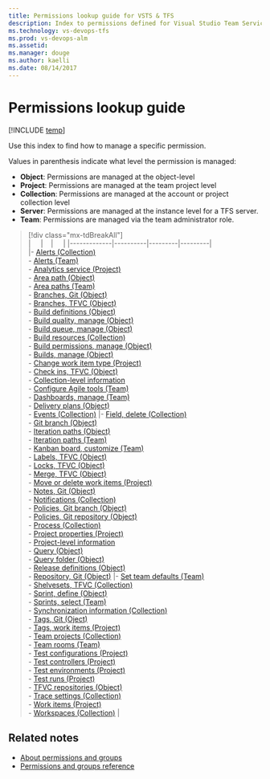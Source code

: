 ```yaml
---
title: Permissions lookup guide for VSTS & TFS  
description: Index to permissions defined for Visual Studio Team Services (VSTS) and Team Foundation Server   
ms.technology: vs-devops-tfs
ms.prod: vs-devops-alm
ms.assetid:  
ms.manager: douge
ms.author: kaelli
ms.date: 08/14/2017
---
```


# Permissions lookup guide

[!INCLUDE [temp](../_shared/version-vsts-tfs-all-versions.md)]

Use this index to find how to manage a specific permission. 
  
Values in parenthesis indicate what level the permission is managed:

- **Object**: Permissions are managed at the object-level    
- **Project**: Permissions are managed at the team project level
- **Collection**: Permissions are managed at the account or project collection level  
- **Server**: Permissions are managed at the instance level for a TFS server.   
- **Team**: Permissions are managed via the team administrator role.   

> [!div class="mx-tdBreakAll"]  
> |  &nbsp;&nbsp;&nbsp; | &nbsp;&nbsp;&nbsp;| &nbsp;&nbsp;&nbsp; | 
> |-------------|----------|---------|---------|    
> |- [Alerts (Collection)](../tfs-server/command-line/tfssecurity-cmd.md#collection-level-permissions)<br/>- [Alerts (Team)](../work/scale/team-administrator-permissions.md)<br/>-  [Analytics service (Project)](../report/analytics/analytics-security.md)<br/>- [Area path (Object)](../work/how-to/set-permissions-access-work-tracking.md)<br/>- [Area paths (Team)](../work/scale/team-administrator-permissions.md)<br/>- [Branches, Git  (Object)](../git/branch-permissions.md)<br/>- [Branches, TFVC (Object)](set-git-tfvc-repository-permissions.md)<br/>- [Build definitions (Object)](set-build-release-permissions.md)<br/>- [Build quality, manage (Object)](set-build-release-permissions.md)<br/>- [Build queue, manage (Object)](set-build-release-permissions.md)<br/>- [Build resources (Collection)](set-build-release-permissions.md)<br/>- [Build permissions, manage (Object)](set-build-release-permissions.md)<br/>- [Builds, manage (Object)](set-build-release-permissions.md)<br/>- [Change work item type (Project)](set-project-collection-level-permissions.md)<br/>- [Check ins, TFVC (Object)](set-git-tfvc-repository-permissions.md)<br/>- [Collection-level information](set-project-collection-level-permissions.md)<br/>- [Configure Agile tools (Team)](../work/scale/team-administrator-permissions.md)<br/>- [Dashboards, manage (Team)](../work/scale/team-administrator-permissions.md)<br/>- [Delivery plans (Object)](../work/scale/review-team-plans.md#plan-permissions)<br/>- [Events (Collection)](set-project-collection-level-permissions.md) |- [Field, delete (Collection)](set-project-collection-level-permissions.md)<br/>- [Git branch (Object)](../git/branch-permissions.md)<br/>- [Iteration paths (Object)](../work/how-to/set-permissions-access-work-tracking.md)<br/>- [Iteration paths (Team)](../work/scale/team-administrator-permissions.md)<br/>- [Kanban board, customize (Team)](../work/scale/team-administrator-permissions.md)<br/>- [Labels, TFVC (Object)](set-git-tfvc-repository-permissions.md)<br/>- [Locks, TFVC (Object)](set-git-tfvc-repository-permissions.md)<br/>- [Merge, TFVC (Object)](set-git-tfvc-repository-permissions.md)<br/>- [Move or delete work items (Project)](set-project-collection-level-permissions.md)<br/>- [Notes, Git (Object)](../git/branch-permissions.md)<br/>-  [Notifications (Collection)](../tfs-server/command-line/tfssecurity-cmd.md#collection-level-permissions)<br/>- [Policies, Git branch (Object)](../git/branch-permissions.md)<br/>- [Policies, Git repository (Object)](set-git-tfvc-repository-permissions.md)<br/>-  [Process (Collection)](../work/process/manage-process.md#process-permissions)<br/>-  [Project properties (Project)](set-project-collection-level-permissions.md)<br/>- [Project-level information](set-project-collection-level-permissions.md)<br/>- [Query (Object)](../work/track/set-query-permissions.md)<br/>- [Query folder (Object)](../work/track/set-query-permissions.md)<br/>- [Release definitions (Object)](set-build-release-permissions.md)<br/>- [Repository, Git (Object)](set-git-tfvc-repository-permissions.md) |- [Set team defaults (Team)](../work/scale/team-administrator-permissions.md)<br/>- [Shelvesets, TFVC (Collection)](set-project-collection-level-permissions.md)<br/>- [Sprint, define (Object)](../work/how-to/set-permissions-access-work-tracking.md)<br/>- [Sprints, select (Team)](../work/scale/team-administrator-permissions.md)<br/>- [Synchronization information (Collection)](set-project-collection-level-permissions.md)<br/>- [Tags, Git (Oject)](../git/branch-permissions.md)<br/>- [Tags, work items (Project)](../work/how-to/set-permissions-access-work-tracking.md)<br/>-  [Team projects (Collection)](set-project-collection-level-permissions.md)<br/>- [Team rooms (Team)](../work/scale/team-administrator-permissions.md)<br/>- [Test configurations (Project)](set-project-collection-level-permissions.md)<br/>- [Test controllers (Project)](set-project-collection-level-permissions.md)<br/>- [Test environments (Project)](set-project-collection-level-permissions.md)<br/>- [Test runs  (Project)](set-project-collection-level-permissions.md)<br/>- [TFVC repositories (Object)](set-git-tfvc-repository-permissions.md)<br/>- [Trace settings (Collection)](set-project-collection-level-permissions.md)<br/>- [Work items (Project)](../work/how-to/set-permissions-access-work-tracking.md)<br/>- [Workspaces  (Collection)](set-project-collection-level-permissions.md) | 



## Related notes
- [About permissions and groups](about-permissions.md)
- [Permissions and groups reference](permissions.md) 
